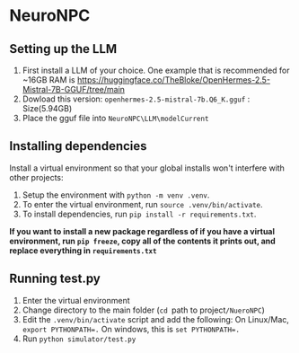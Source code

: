 # NeuroNPC

## Setting up the LLM
1. First install a LLM of your choice. One example that is recommended for ~16GB RAM is https://huggingface.co/TheBloke/OpenHermes-2.5-Mistral-7B-GGUF/tree/main 
2. Dowload this version: `openhermes-2.5-mistral-7b.Q6_K.gguf` : Size(5.94GB)
3. Place the gguf file into `NeuroNPC\LLM\modelCurrent`

## Installing dependencies

Install a virtual environment so that your global installs won't interfere with other projects:

1. Setup the environment with `python -m venv .venv`.
2. To enter the virtual environment, run `source .venv/bin/activate`.
3. To install dependencies, run `pip install -r requirements.txt`.

**If you want to install a new package regardless of if you have a virtual environment, run `pip freeze`, copy all of the contents it prints out, and replace everything in `requirements.txt`**

## Running test.py

1. Enter the virtual environment
2. Change directory to the main folder (`cd `path to project`/NueroNPC`)
3. Edit the `.venv/bin/activate` script and add the following: On Linux/Mac, `export PYTHONPATH=.` On windows, this is `set PYTHONPATH=.`
4. Run `python simulator/test.py`
